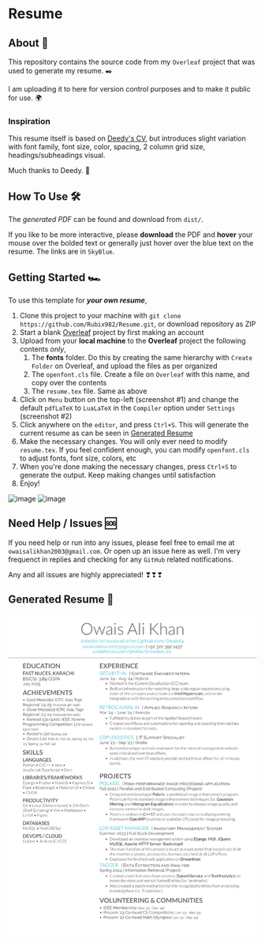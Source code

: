 # Resume

## About 📄

This repository contains the source code from my `Overleaf` project that was used to generate my resume. ✒️

I am uploading it to here for version control purposes and to make it public for use. 🌍

### Inspiration

This resume itself is based on [Deedy's CV](https://www.overleaf.com/latex/templates/deedy-cv/bjryvfsjdyxz), but introduces slight variation with font family, font size, color, spacing, 2 column grid size, headings/subheadings visual.

Much thanks to Deedy. 👋

## How To Use 🛠️

The _generated PDF_ can be found and download from `dist/`.

If you like to be more interactive, please **download** the PDF and **hover** your mouse over the bolded text or generally just hover over the blue text on the resume. The links are in `SkyBlue`.

## Getting Started 🏎

To use this template for **_your own resume_**,

1. Clone this project to your machine with `git clone https://github.com/Rubix982/Resume.git`, or download repository as ZIP
2. Start a blank [Overleaf](https://www.overleaf.com/project) project by first making an account
3. Upload from your **local machine** to the **Overleaf** project the following contents _only_,
    1. The **fonts** folder. Do this by creating the same hierarchy with `Create Folder` on Overleaf, and upload the files as per organized
    2. The `openfont.cls` file. Create a file on `Overleaf` with this name, and copy over the contents
    3. The `resume.tex` file. Same as above
4. Click on `Menu` button on the top-left (screenshot #1) and change the default `pdfLaTeX` to `LuaLaTeX` in the `Compiler` option under `Settings` (screenshot #2)
5. Click anywhere on the `editor`, and press `Ctrl+S`. This will generate the current resume as can be seen in [Generated Resume](#generated-resume)
6. Make the necessary changes. You will only ever need to modify `resume.tex`. If you feel confident enough, you can modify `openfont.cls` to adjust fonts, font size, colors, etc
7. When you're done making the necessary changes, press `Ctrl+S` to generate the output. Keep making changes until satisfaction
8. Enjoy!

![image](https://user-images.githubusercontent.com/41635766/158598444-98c39f9b-bca5-44da-882a-f985d4395e74.png)
![image](https://user-images.githubusercontent.com/41635766/158599012-67f9d2c1-d29f-4cd0-a9af-07a6efbdcf93.png)

## Need Help / Issues 🆘

If you need help or run into any issues, please feel free to email me at `owaisalikhan2003@gmail.com`. Or open up an issue here as well. I'm very frequenct in replies and checking for any `GitHub` related notifications.

Any and all issues are highly appreciated! ❣❣❣

## Generated Resume 🎰

![Resume](assets/img/Resume.png)
